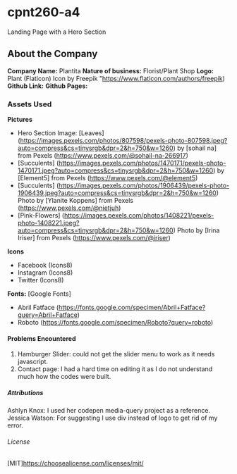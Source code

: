 # cpnt260-a4
Landing Page with a Hero Section

## About the Company

**Company Name:** Plantita
**Nature of business:** Florist/Plant Shop
**Logo:** Plant (Flaticon) Icon by Freepik "https://www.flaticon.com/authors/freepik)
**Github Link:** 
**Github Pages:**

### Assets Used

**Pictures**
- Hero Section Image: [Leaves] (https://images.pexels.com/photos/807598/pexels-photo-807598.jpeg?auto=compress&cs=tinysrgb&dpr=2&h=750&w=1260) by [sohail na] from Pexels (https://www.pexels.com/@sohail-na-266917)
- [Succulents] (https://images.pexels.com/photos/1470171/pexels-photo-1470171.jpeg?auto=compress&cs=tinysrgb&dpr=2&h=750&w=1260) by [Element5] from Pexels (https://www.pexels.com/@element5)
- [Succulents] (https://images.pexels.com/photos/1906439/pexels-photo-1906439.jpeg?auto=compress&cs=tinysrgb&dpr=2&h=750&w=1260) Photo by [Ylanite Koppens] from Pexels  (https://www.pexels.com/@nietjuh)
- [Pink-Flowers] (https://images.pexels.com/photos/1408221/pexels-photo-1408221.jpeg?auto=compress&cs=tinysrgb&dpr=2&h=750&w=1260) Photo by [Irina Iriser] from Pexels (https://www.pexels.com/@iriser)


**Icons**
- Facebook (Icons8)
- Instagram (Icons8)
- Twitter (Icons8)

**Fonts:**
[Google Fonts]
- Abril Fatface (https://fonts.google.com/specimen/Abril+Fatface?query=Abril+Fatface)
- Roboto (https://fonts.google.com/specimen/Roboto?query=roboto)

#### Problems Encountered

1. Hamburger Slider: could not get the slider menu to work as it needs javascript.
2. Contact page: I had a hard time on editing it as I do not understand much how the codes were built.


##### Attributions
Ashlyn Knox: I used her codepen media-query project as a reference.
Jessica Watson: For suggesting I use div instead of logo to get rid of my error.



###### License
[MIT]https://choosealicense.com/licenses/mit/










